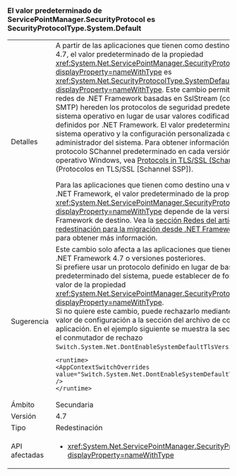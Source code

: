 ### <a name="default-value-of-servicepointmanagersecurityprotocol-is-securityprotocoltypesystemdefault"></a>El valor predeterminado de ServicePointManager.SecurityProtocol es SecurityProtocolType.System.Default

|   |   |
|---|---|
|Detalles|A partir de las aplicaciones que tienen como destino .NET Framework 4.7, el valor predeterminado de la propiedad <xref:System.Net.ServicePointManager.SecurityProtocol?displayProperty=nameWithType> es <xref:System.Net.SecurityProtocolType.SystemDefault?displayProperty=nameWithType>. Este cambio permite que las API para redes de .NET Framework basadas en SslStream (como FTP, HTTPS y SMTP) hereden los protocolos de seguridad predeterminados del sistema operativo en lugar de usar valores codificados de forma rígida definidos por .NET Framework. El valor predeterminado varía según el sistema operativo y la configuración personalizada que realice el administrador del sistema. Para obtener información sobre el protocolo SChannel predeterminado en cada versión del sistema operativo Windows, vea [Protocols in TLS/SSL (Schannel SSP)](https://msdn.microsoft.com/library/windows/desktop/mt808159.aspx) (Protocolos en TLS/SSL [Schannel SSP]).</p>Para las aplicaciones que tienen como destino una versión anterior de .NET Framework, el valor predeterminado de la propiedad <xref:System.Net.ServicePointManager.SecurityProtocol?displayProperty=nameWithType> depende de la versión de .NET Framework de destino. Vea la [sección Redes del artículo Cambios de redestinación para la migración desde .NET Framework 4.5.2 a 4.6](~/docs/framework/migration-guide/retargeting/4.5.2-4.6.md#networking) para obtener más información.|
|Sugerencia|Este cambio solo afecta a las aplicaciones que tienen como destino .NET Framework 4.7 o versiones posteriores. </br>Si prefiere usar un protocolo definido en lugar de basarse en el valor predeterminado del sistema, puede establecer de forma explícita el valor de la propiedad <xref:System.Net.ServicePointManager.SecurityProtocol?displayProperty=nameWithType>.</br>Si no quiere este cambio, puede rechazarlo mediante la adición de un valor de configuración a la sección [<runtime>](~/docs/framework/configure-apps/file-schema/runtime/runtime-element.md) del archivo de configuración de la aplicación. En el ejemplo siguiente se muestra la sección <code>&lt;runtime&gt;</code> y el conmutador de rechazo <code>Switch.System.Net.DontEnableSystemDefaultTlsVersions</code>:<pre><code class="lang-xml">&lt;runtime&gt;&#13;&#10;&lt;AppContextSwitchOverrides value=&quot;Switch.System.Net.DontEnableSystemDefaultTlsVersions=true&quot; /&gt;&#13;&#10;&lt;/runtime&gt;&#13;&#10;</code></pre>|
|Ámbito|Secundaria|
|Versión|4.7|
|Tipo|Redestinación|
|API afectadas|<ul><li><xref:System.Net.ServicePointManager.SecurityProtocol?displayProperty=nameWithType></li></ul>|

